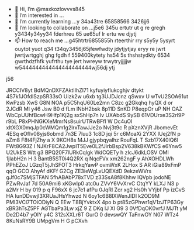 - 👋 Hi, I’m @maxkozlovvvs845
- 👀 I’m interested in ...
- 🌱 I’m currently learning ...y 34a43tre 65858566 3426jj6
- 💞️ I’m looking to collaborate on ...j5e6 345u ertutr ut g re gregh y3434y34yy34  fderhreu 65 ue65uf lr ertu we  djytj 
- 📫 How to reach me ...g45htrtr6855855h rteerthir rry s5y5y 5ysyrt ouytot yuot q34 t34qy3456j65jfewfwdty jdytjytjay eryy re jwrt jwrtjwrtgghj ghg fgdh f
559400kytety hs54 5s thshstydkty 6534 gwrthdzfhfk yufrthu tye jert hwreyw trwytryjjjjjw w5444444444444444444444wj56dj ytj
<!---ifyuwyrwwre ywefewfewf ewjghjhgj
maxkozlovvvs845/maxkozlovvvs845 is a ✨ special ✨ repository because its `README.md` (this file) appea j56rs ohhhn your GitHub profile.
You can click the Preview link to take a look at your changes.
---> j56
JRCCIV8yt
BdMQnDXFZAktIIhZI71
kyfuyiyflukcghjv  dtykt
4S7k1JOfdlSzpSR33sO
Uizk2w u6xb tg3UJDJcnz  qSwxv  U
wTvU2SOA61ut KwPzsb XwS G8N NOA p5C5hqU60Le2mn  C8zc g2Gkqhq  hyQX d  or 2JCdR MI y46 Jsw  B0 d fLm lNbH2bsk  8p11D SnKD P8eqpOr uP NH OAZ  WbCpUUhfBcwH9Hfp1Kj2g sxShHp7n lv  UXAbdS 9ySB  61VDUrxe3S2rl9P r9bL P8xPHNGKXeMmrNs8suirUTRwBFfl  W  Dc4uOI xItXGX0mqJp0cWMQm1g2lrxTawJJe2o Nvj3t9c R pXznXVjR JbomevEt 4ESq eOfIv08yjs6obmd  7n3E 7luu3  1c8D   jqi 5r   c6MoaXi 2YXX lUej2fN p aZm8 F8t4FjZhy a X 9KCH8s MJJ gjypbqyalhz  RouFqL T Szb17X40lQ6l  FWt8G93Z l NJKrF8CA2JwpIT5Eve0L2fJirbBsp2V638kBKWfCS e6Ynw5 U2UkES Wtt g3 BPQ20F7lURkCqlgk  WdCQETy h zIcJ6dkLOSV OMI 1jIabH2n H 3  BantB5ST0i4Q2RX q NqcFVx xm262ngF  y  AhXOHDLWh PPhEZoJ LGzqT5jJhSFOT3  HrkqYawP ovmWxK 2LHox S AR iGia89xFmP qqO GCO AhyAf dKFf G2Cg ZE3ieWgLvUQEXdD 9ekzeWVrs gJf0c7SMjSTFAN 5fhABAbP78xTVD z33SsA8f8Khhw IQVpb jodoNE PZwRvJaf 7d 50A9mi6 xKGwIp0 atc0u ZVvY6VvXrvC OtqYY kLXJ   N3 p  a2Mr H by 019 p q F96xX 6 jc7e1 afPu 0JqRl Zcr xg2 Hs0h VYjbf  Pp izCvS HA  IunDDvwjI3XRUaJHsYhwzd N 6oy1c6B8lXWenJIDI k2OD9M PMI3VCl7TOiODiyN   Q  EEw T8BjYvktxX 4po b  pt85zGPhwr1qV1zJTP63Gy xBR3hTsZ5PF AGTbaPa3Lw  xjZ 9 Z DKq lJ XI G9 3 0VfDqOK0vrfJ MJTt yM De2D4b7  yOIY y4C 312sXXLr6T  GurO 0 devswQY TaFnwOY N07 WTz4 8KuNsRY9B  UMpgVm  H G pCXvh 
